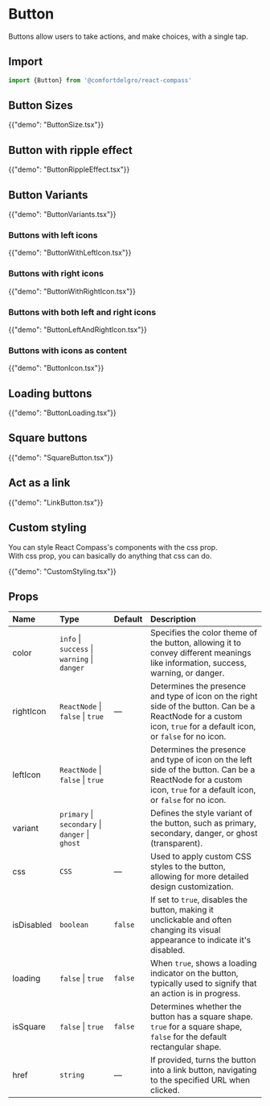 # Button

<p class="description">Buttons allow users to take actions, and make choices, with a single tap.</p>


## Import

```js
import {Button} from '@comfortdelgro/react-compass'
```

## Button Sizes

{{"demo": "ButtonSize.tsx"}}

## Button with ripple effect

{{"demo": "ButtonRippleEffect.tsx"}}

## Button Variants

{{"demo": "ButtonVariants.tsx"}}

### Buttons with left icons

{{"demo": "ButtonWithLeftIcon.tsx"}}

### Buttons with right icons

{{"demo": "ButtonWithRightIcon.tsx"}}

### Buttons with both left and right icons

{{"demo": "ButtonLeftAndRightIcon.tsx"}}

### Buttons with icons as content

{{"demo": "ButtonIcon.tsx"}}

## Loading buttons

{{"demo": "ButtonLoading.tsx"}}

## Square buttons

{{"demo": "SquareButton.tsx"}}

## Act as a link

{{"demo": "LinkButton.tsx"}}

## Custom styling

You can style React Compass's components with the css prop. <br/>
With css prop, you can basically do anything that css can do.

{{"demo": "CustomStyling.tsx"}}

## Props

| Name       | Type                                            | Default | Description                                                                                                                                                        |
| :--------- | :---------------------------------------------- | :------ | :----------------------------------------------------------------------------------------------------------------------------------------------------------------- |
| color      | `info` \| `success` \| `warning` \| `danger`    |         | Specifies the color theme of the button, allowing it to convey different meanings like information, success, warning, or danger.                                   |
| rightIcon  | `ReactNode` \| `false` \| `true`                | —       | Determines the presence and type of icon on the right side of the button. Can be a ReactNode for a custom icon, `true` for a default icon, or `false` for no icon. |
| leftIcon   | `ReactNode` \| `false` \| `true`                |         | Determines the presence and type of icon on the left side of the button. Can be a ReactNode for a custom icon, `true` for a default icon, or `false` for no icon.  |
| variant    | `primary` \| `secondary` \| `danger` \| `ghost` |         | Defines the style variant of the button, such as primary, secondary, danger, or ghost (transparent).                                                               |
| css        | `CSS`                                           | —       | Used to apply custom CSS styles to the button, allowing for more detailed design customization.                                                                    |
| isDisabled | `boolean`                                       | `false` | If set to `true`, disables the button, making it unclickable and often changing its visual appearance to indicate it's disabled.                                   |
| loading    | `false` \| `true`                               | `false` | When `true`, shows a loading indicator on the button, typically used to signify that an action is in progress.                                                     |
| isSquare   | `false` \| `true`                               | `false` | Determines whether the button has a square shape. `true` for a square shape, `false` for the default rectangular shape.                                            |
| href       | `string`                                        | —       | If provided, turns the button into a link button, navigating to the specified URL when clicked.                                                                    |
